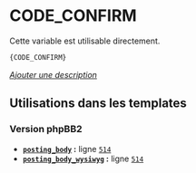 # CODE_CONFIRM


Cette variable est utilisable directement.

```html
{CODE_CONFIRM}
```

[*Ajouter une description*](https://fa-tvars.appspot.com/var/CODE_CONFIRM)

## Utilisations dans les templates

### Version phpBB2
* __[`posting_body`](../tpl/var/subsilver/posting_body.md#readme) :__ ligne [`514`](../tpl/src/subsilver/posting_body.tpl#L514)
* __[`posting_body_wysiwyg`](../tpl/var/subsilver/posting_body_wysiwyg.md#readme) :__ ligne [`514`](../tpl/src/subsilver/posting_body_wysiwyg.tpl#L514)